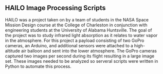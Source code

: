 HAILO Image Processing Scripts
---
HAILO was a project taken on by a team of students in the NASA Space Mission Design course at the College of Charleston in conjunction with engineering students at the University of Alabama Huntsville. The goal of the project was to study infrared light absorption as it relates to water vapor in the atmosphere. For this project a payload consisting of two GoPro cameras, an Arduino, and additional sensors were attached to a high-altitude air balloon and sent into the lower atmosphere. The GoPro cameras captured two images per second during its flight resulting in a large image set. These images needed to be analyzed so serveral scripts were written in Python to automate this process.
